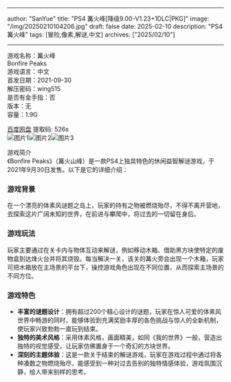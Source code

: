 
---
author: "SanYue"
title: "PS4 篝火峰[降级9.00-V1.23+1DLC|PKG]"
image: "/img/20250210104206.jpg"
draft: false
date: 2025-02-10
description: "PS4 篝火峰"
tags: [冒险,像素,解谜,中文]
archives: ["2025/02/10"]

---

游戏名称：篝火峰   
Bonfire Peaks    
游戏语言：中文  
首发日期：2021-09-30  
解压密码：wing515  
是否有金手指：否  
版本：无   
容量：1.9G

[百度网盘](https://pan.baidu.com/s/1EuXTmyaz5wAa5axu_q9stQ) 提取码: 526s  
![图片1](/img/f9bc70.jpg)![图片2](/img/ff9804.jpg)![图片3](/img/efdc7f.jpg)  

游戏简介  
《Bonfire Peaks》（篝火山峰）是一款PS4上独具特色的休闲益智解谜游戏，于2021年9月30日发售。以下是它的详细介绍：

### 游戏背景
在一个漂亮的体素风谜题之岛上，玩家的持有之物被燃烧殆尽，不得不离开营地，去探索这片广阔未知的世界，在前进与攀爬中，将过去的一切留在身后。

### 游戏玩法
玩家主要通过在关卡内与物体互动来解谜，例如移动木箱、借助黑方块使特定的废物盒到达烽火台并将其烧毁。每当解决一关，该关的篝火旁会出现一个木箱，玩家可把木箱放在主场景的平台下，操控游戏角色出现在不同位置，从而探索主场景的不同方位。

### 游戏特色
- **丰富的谜题设计**：拥有超过200个精心设计的谜题，玩家在惊人可爱的体素风世界中畅游的同时，能够体验到充满奖励丰厚的各色挑战与惊人的全新机制，使玩家兴致勃勃一直玩到结束。
- **独特的美术风格**：采用体素风格，画面精美，如同《我的世界》一般，营造出独特的视觉感受，让玩家仿佛置身于一个奇幻的方块世界。
- **深刻的主题体验**：这是一款关于结束的解谜游戏，玩家在游戏过程中通过将各种凑数之物燃烧殆尽，能感受到一种对过去告别的独特情感体验，游戏氛围沉静，给人带来别样的思考。
